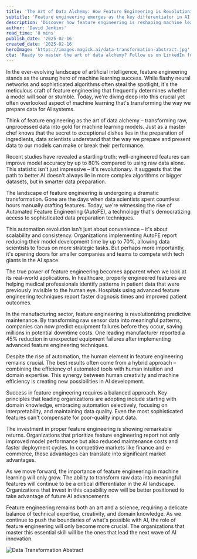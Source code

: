 ```yaml
---
title: 'The Art of Data Alchemy: How Feature Engineering is Revolutionizing Machine Learning'
subtitle: 'Feature engineering emerges as the key differentiator in AI success'
description: 'Discover how feature engineering is reshaping machine learning by enhancing model accuracy by up to 80%. Explore automated techniques that are democratizing data preparation, enabling smaller teams to compete with tech giants, and revolutionizing industries from healthcare to manufacturing.'
author: 'David Jenkins'
read_time: '8 mins'
publish_date: '2025-02-16'
created_date: '2025-02-16'
heroImage: 'https://images.magick.ai/data-transformation-abstract.jpg'
cta: 'Ready to master the art of data alchemy? Follow us on LinkedIn for daily insights into feature engineering and the latest trends in AI transformation.'
---
```


In the ever-evolving landscape of artificial intelligence, feature engineering stands as the unsung hero of machine learning success. While flashy neural networks and sophisticated algorithms often steal the spotlight, it's the meticulous craft of feature engineering that frequently determines whether a model will soar or stumble. Today, we're diving deep into this crucial yet often overlooked aspect of machine learning that's transforming the way we prepare data for AI systems.

Think of feature engineering as the art of data alchemy – transforming raw, unprocessed data into gold for machine learning models. Just as a master chef knows that the secret to exceptional dishes lies in the preparation of ingredients, data scientists understand that the way we prepare and present data to our models can make or break their performance.

Recent studies have revealed a startling truth: well-engineered features can improve model accuracy by up to 80% compared to using raw data alone. This statistic isn't just impressive – it's revolutionary. It suggests that the path to better AI doesn't always lie in more complex algorithms or bigger datasets, but in smarter data preparation.

The landscape of feature engineering is undergoing a dramatic transformation. Gone are the days when data scientists spent countless hours manually crafting features. Today, we're witnessing the rise of Automated Feature Engineering (AutoFE), a technology that's democratizing access to sophisticated data preparation techniques.

This automation revolution isn't just about convenience – it's about scalability and consistency. Organizations implementing AutoFE report reducing their model development time by up to 70%, allowing data scientists to focus on more strategic tasks. But perhaps more importantly, it's opening doors for smaller companies and teams to compete with tech giants in the AI space.

The true power of feature engineering becomes apparent when we look at its real-world applications. In healthcare, properly engineered features are helping medical professionals identify patterns in patient data that were previously invisible to the human eye. Hospitals using advanced feature engineering techniques report faster diagnosis times and improved patient outcomes.

In the manufacturing sector, feature engineering is revolutionizing predictive maintenance. By transforming raw sensor data into meaningful patterns, companies can now predict equipment failures before they occur, saving millions in potential downtime costs. One leading manufacturer reported a 45% reduction in unexpected equipment failures after implementing advanced feature engineering techniques.

Despite the rise of automation, the human element in feature engineering remains crucial. The best results often come from a hybrid approach – combining the efficiency of automated tools with human intuition and domain expertise. This synergy between human creativity and machine efficiency is creating new possibilities in AI development.

Success in feature engineering requires a balanced approach. Key principles that leading organizations are adopting include starting with domain knowledge, embracing automation selectively, focusing on interpretability, and maintaining data quality. Even the most sophisticated features can't compensate for poor-quality input data.

The investment in proper feature engineering is showing remarkable returns. Organizations that prioritize feature engineering report not only improved model performance but also reduced maintenance costs and faster deployment cycles. In competitive markets like finance and e-commerce, these advantages can translate into significant market advantages.

As we move forward, the importance of feature engineering in machine learning will only grow. The ability to transform raw data into meaningful features will continue to be a critical differentiator in the AI landscape. Organizations that invest in this capability now will be better positioned to take advantage of future AI advancements.

Feature engineering remains both an art and a science, requiring a delicate balance of technical expertise, creativity, and domain knowledge. As we continue to push the boundaries of what's possible with AI, the role of feature engineering will only become more crucial. The organizations that master this essential skill will be the ones that lead the next wave of AI innovation.

![Data Transformation Abstract](https://images.magick.ai/data-transformation-abstract.jpg)